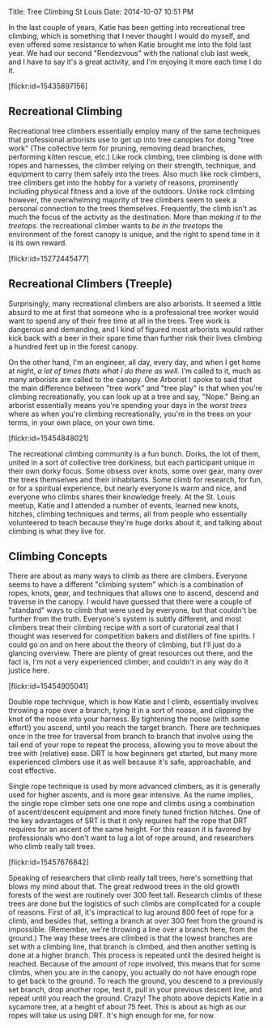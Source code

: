 Title: Tree Climbing St Louis
Date: 2014-10-07 10:51 PM

In the last couple of years, Katie has been getting into recreational tree climbing, which is something that I never thought I would do myself, and even offered some resistance to when Katie brought me into the fold last year.  We had our second "Rendezvous" with the national club last week, and I have to say it's a great activity, and I'm enjoying it more each time I do it.

[flickr:id=15435897156]

Recreational Climbing
---------------------
Recreational tree climbers essentially employ many of the same techniques that professional arborists use to get up into tree canopies for doing "tree work" (The collective term for pruning, removing dead branches, performing kitten rescue, etc.)  Like rock climbing, tree climbing is done with ropes and harnesses, the climber relying on their strength, technique, and equipment to carry them safely into the trees.  Also much like rock climbers, tree climbers get into the hobby for a variety of reasons, prominently including physical fitness and a love of the outdoors.  Unlike rock climbing however, the overwhelming majority of tree climbers seem to seek a personal connection to the trees themselves.  Frequently, the climb isn't as much the focus of the activity as the destination.  More than *making it to the treetops.* the recreational climber wants to *be in the treetops* the environment of the forest canopy is unique, and the right to spend time in it is its own reward.

[flickr:id=15272445477]

Recreational Climbers (Treeple)
-------------------------------
Surprisingly, many recreational climbers are also arborists.  It seemed a little absurd to me at first that someone who is a professional tree worker would want to spend any of their free time at all in the trees.  Tree work is dangerous and demanding, and I kind of figured most arborists would rather kick back with a beer in their spare time than further risk their lives climbing a hundred feet up in the forest canopy.

On the other hand, I'm an engineer, all day, every day, and when I get home at night, *a lot of times thats what I do there as well.*  I'm called to it, much as many arborists are called to the canopy.  One Arborist I spoke to said that the main difference between "tree work" and "tree play" is that when you're climbing recreationally, you can look up at a tree and say, "Nope."  Being an arborist essentially means you're spending your days in the *worst trees* where as when you're climbing recreationally, you're in the trees on your terms, in your own place, on your own time.

[flickr:id=15454848021]

The recreational climbing community is a fun bunch.  Dorks, the lot of them,  united in a sort of collective tree dorkiness, but each participant unique in their own dorky focus.  Some obsess over knots, some over gear, many over the trees themselves and their inhabitants.  Some climb for research, for fun, or for a spiritual experience, but nearly everyone is warm and nice, and everyone who climbs shares their knowledge freely.  At the St. Louis meetup, Katie and I attended a number of events, learned new knots, hitches, climbing techniques and terms, all from people who essentially volunteered to teach because they're huge dorks about it, and talking about climbing is what they live for.

Climbing Concepts
-----------------

There are about as many ways to climb as there are climbers.  Everyone seems to have a different "climbing system" which is a combination of ropes, knots, gear, and techniques that allows one to ascend, descend and traverse in the canopy.  I would have guessed that there were a couple of "standard" ways to climb that were used by everyone, but that couldn't be further from the truth.  Everyone's system is subtly different, and most climbers treat their climbing recipe with a sort of curatorial zeal that I thought was reserved for competition bakers and distillers of fine spirits.  I could go on and on here about the theory of climbing, but I'll just do a glancing overview.  There are plenty of great resources out there, and the fact is, I'm not a very experienced climber, and couldn't in any way do it justice here.

[flickr:id=15454905041]

Double rope technique, which is how Katie and I climb, essentially involves throwing a rope over a branch, tying it in a sort of noose, and clipping the knot of the noose into your harness.  By tightening the noose (with some effort!) you ascend, until you reach the target branch.  There are techniques once in the tree for traversal from branch to branch that involve using the tail end of your rope to  repeat the process, allowing you to move about the tree with (relative) ease.  DRT is how beginners get started, but many more experienced climbers use it as well because it's safe, approachable, and cost effective.

Single rope technique is used by more advanced climbers, as it is generally used for higher ascents, and is more gear intensive.  As the name implies, the single rope climber sets one one rope and climbs using a combination of ascent/descent equipment and more finely tuned friction hitches. One of the key advantages of SRT is that it only requires half the rope that DRT requires for an ascent of the same height.  For this reason it is favored by professionals who don't want to lug a lot of rope around, and researchers who climb really tall trees.

[flickr:id=15457676842]

Speaking of researchers that climb really tall trees, here's  something that blows my mind about that.  The great redwood trees in the old growth forests of the west are routinely over 300 feet tall.  Research climbs of these trees are done but the logistics of such climbs are complicated for a couple of reasons.  First of all, it's impractical to lug around 800 feet of rope for a climb, and besides that, setting a branch at over 300 feet from the ground is impossible. (Remember, we're throwing a line over a branch here, from the ground.)  The way these trees are climbed is that the lowest branches are set with a climbing line, that branch is climbed, and then another setting is done at a higher branch.  This process is repeated until the desired height is reached. Because of the amount of rope involved, this means that for some climbs, when you are in the canopy, you actually do not have enough rope to get back to the ground.  To reach the ground, you descend to a previously set branch, drop another rope, test it, pull in your previous descent line, and repeat until you reach the ground.  Crazy!  The photo above depicts Katie in a sycamore tree, at a height of about 75 feet.  This is about as high as our ropes will take us using DRT.  It's high enough for me, for now.

